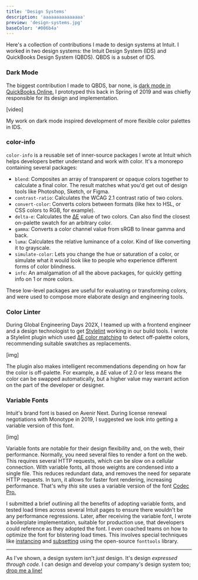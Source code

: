 ```yaml
---
title: 'Design Systems'
description: 'aaaaaaaaaaaaaaa'
preview: 'design-systems.jpg'
baseColor: '#006b4a'
---
```


Here's a collection of contributions I made to design systems at Intuit. I worked in two design systems: the Intuit Design System (IDS) and QuickBooks Design System (QBDS). QBDS is a subset of IDS.

### Dark Mode

The biggest contribution I made to QBDS, bar none, is [dark mode in QuickBooks Online.](/projects/quickbooks-dark-mode) I prototyped this back in Spring of 2019 and was chiefly responsible for its design and implementation.

[video]

My work on dark mode inspired development of more flexible color palettes in IDS.

### color-info

`color-info` is a reusable set of inner-source packages I wrote at Intuit which helps developers better understand and work with color. It's a monorepo containing several packages:

- `blend`: Composites an array of transparent or opaque colors together to calculate a final color. The result matches what you'd get out of design tools like Photoshop, Sketch, or Figma.
- `contrast-ratio`: Calculates the WCAG 2.1 contrast ratio of two colors.
- `convert-color`: Converts colors between formats (like hex to HSL, or CSS colors to RGB, for example).
- `delta-e`: Calculates the [ΔE](https://en.wikipedia.org/wiki/Color_difference#CIELAB_%CE%94E*) value of two colors. Can also find the closest on-palette swatch for an arbitrary color.
- `gamma`: Converts a color channel value from sRGB to linear gamma and back.
- `luma`: Calculates the relative luminance of a color. Kind of like converting it to grayscale.
- `simulate-color`: Lets you change the hue or saturation of a color, or simulate what it would look like to people who experience different forms of color blindness.
- `info`: An amalgamation of all the above packages, for quickly getting info on 1 or more colors.

These low-level packages are useful for evaluating or transforming colors, and were used to compose more elaborate design and engineering tools.

### Color Linter

During Global Engineering Days 202X, I teamed up with a frontend engineer and a design technologist to get [Stylelint](https://stylelint.io/) working in our build tools. I wrote a Stylelint plugin which used [ΔE color matching](https://en.wikipedia.org/wiki/Color_difference#CIELAB_%CE%94E*) to detect off-palette colors, recommending suitable swatches as replacements.

[img]

The plugin also makes intelligent recommendations depending on how far the color is off-palette. For example, a ΔE value of 2.0 or less means the color can be swapped automatically, but a higher value may warrant action on the part of the developer or designer.

### Variable Fonts

Intuit's brand font is based on Avenir Next. During license renewal negotiations with Monotype in 2019, I suggested we look into getting a variable version of this font.

[img]

Variable fonts are notable for their design flexibility and, on the web, their performance. Normally, you need several files to render a font on the web. This requires several HTTP requests, which can be slow on a cellular connection. With variable fonts, all those weights are condensed into a single file. This reduces redundant data, and removes the need for separate HTTP requests. In turn, it allows for faster font rendering, increasing performance. That's why *this* site uses a variable version of the font [Codec Pro.](https://www.zetafonts.com/codec-pro)

I submitted a brief outlining all the benefits of adopting variable fonts, and tested load times across several Intuit pages to ensure there wouldn't be any performance regressions. Later, after receiving the variable font, I wrote a boilerplate implementation, suitable for production use, that developers could reference as they adopted the font. I even coached teams on how to optimize the font for blistering load times. This involves special techniques like [instancing](https://fonttools.readthedocs.io/en/latest/varLib/instancer.html) and [subsetting](https://fonttools.readthedocs.io/en/latest/subset/index.html) using the open-source `fonttools` library.

---

As I've shown, a design system isn't *just* design. It's design *expressed through code.* I can design and develop your company's design system too; [drop me a line!](mailto "Let's talk design systems!")
